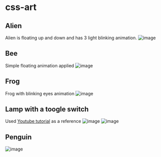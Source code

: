 # css-art

## Alien 
Alien is floating up and down and has 3 light blinking animation.
![image](https://github.com/user-attachments/assets/730903f9-8599-4df8-811f-a347f87977fd)

## Bee
Simple floating animation applied
![image](https://github.com/user-attachments/assets/8b2a561e-c42e-4dde-b791-f536b4e753e5)

## Frog
Frog with blinking eyes animation
![image](https://github.com/user-attachments/assets/53511b43-2b16-4f52-a309-0cc29d97df5c)

## Lamp with a toogle switch
Used [Youtube tutorial](https://www.youtube.com/watch?v=Gy2BP857030) as a reference
![image](https://github.com/user-attachments/assets/2add87cc-23ea-433a-a19e-47bfb8ed40aa)
![image](https://github.com/user-attachments/assets/92e83c1d-fef0-49ce-9633-e706018b8eea)

## Penguin
![image](https://github.com/user-attachments/assets/3161613a-ec47-495a-85ea-3d04a6054e33)

